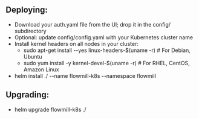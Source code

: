## Deploying:

* Download your auth.yaml file from the UI; drop it in the config/ subdirectory
* Optional: update config/config.yaml with your Kubernetes cluster name
* Install kernel headers on all nodes in your cluster:
  * sudo apt-get install --yes linux-headers-$(uname -r)  # For Debian, Ubuntu
  * sudo yum install -y kernel-devel-$(uname -r)  # For RHEL, CentOS, Amazon Linux
* helm install ./ --name flowmill-k8s --namespace flowmill

## Upgrading:

* helm upgrade flowmill-k8s ./
